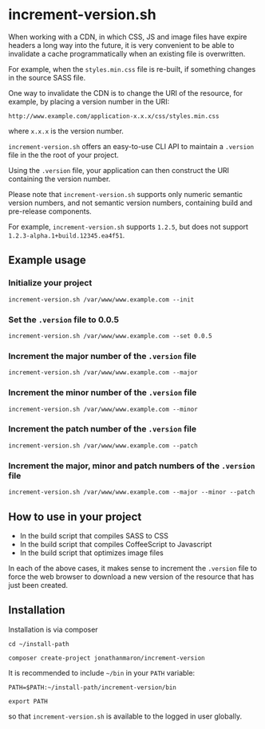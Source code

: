 
# increment-version.sh

When working with a CDN, in which CSS, JS and image files have expire headers a long way into the future, it is very convenient to be able to invalidate a cache programmatically when an existing file is overwritten.

For example, when the `styles.min.css` file is re-built, if something changes in the source SASS file.

One way to invalidate the CDN is to change the URI of the resource, for example, by placing a version number in the URI:

    http://www.example.com/application-x.x.x/css/styles.min.css

where `x.x.x` is the version number.

`increment-version.sh` offers an easy-to-use CLI API to maintain a `.version` file in the the root of your project.

Using the `.version` file, your application can then construct the URI containing the version number.
 
Please note that `increment-version.sh` supports only numeric semantic version numbers, and not semantic version numbers, containing build and pre-release components.

For example, `increment-version.sh` supports `1.2.5`, but does not support `1.2.3-alpha.1+build.12345.ea4f51`.
 

## Example usage

### Initialize your project

    increment-version.sh /var/www/www.example.com --init

### Set the `.version` file to 0.0.5

    increment-version.sh /var/www/www.example.com --set 0.0.5

### Increment the major number of the `.version` file

    increment-version.sh /var/www/www.example.com --major

### Increment the minor number of the `.version` file

    increment-version.sh /var/www/www.example.com --minor

### Increment the patch number of the `.version` file

    increment-version.sh /var/www/www.example.com --patch
    
### Increment the major, minor and patch numbers of the `.version` file

    increment-version.sh /var/www/www.example.com --major --minor --patch    
    

## How to use in your project

- In the build script that compiles SASS to CSS
- In the build script that compiles CoffeeScript to Javascript 
- In the build script that optimizes image files

In each of the above cases, it makes sense to increment the `.version` file to force the web browser to download a new version of the resource that has just been created. 


## Installation

Installation is via composer
    
    cd ~/install-path
    
    composer create-project jonathanmaron/increment-version
    
It is recommended to include `~/bin` in your `PATH` variable:

    PATH=$PATH:~/install-path/increment-version/bin
    
    export PATH
    
so that `increment-version.sh` is available to the logged in user globally. 

